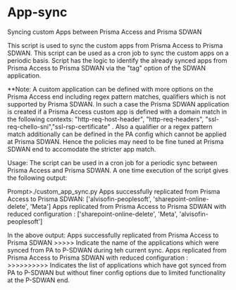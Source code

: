 # App-sync
Syncing custom Apps between Prisma Access and Prisma SDWAN

This script is used to sync the custom apps from Prisma Access to Prisma SDWAN. This script can be used as a cron job to sync the custom apps on a periodic basis. Script has the logic to identify the already synced apps from Prisma Access to Prisma SDWAN via the "tag" option of the SDWAN application.

**Note: A custom application can be defined with more options on the Prisma Access end including regex pattern matches, qualifiers which is not supported by Prisma SDWAN. In such a case the Prisma SDWAN application is created if a Prisma Access custom app is defined with a domain match in the following contexts:
"http-req-host-header", "http-req-headers", "ssl-req-chello-sni","ssl-rsp-certificate" . Also a qualifier or a regex pattern match additionally can be defined in the PA config which cannot be applied at Prisma SDWAN. Hence the policies may need to be fine tuned at Prisma SDWAN end to accomodate the stricter app match.

Usage: 
The script can be used in a cron job for a periodic sync between Prisma Access and Prisma SDWAN.
A one time execution of the script gives the following output:

Prompt>./custom_app_sync.py
Apps successfully replicated from Prisma Access to Prisma SDWAN: ['alvisofin-peoplesoft', 'sharepoint-online-delete', 'Meta']
Apps replicated from Prisma Access to Prisma SDWAN with reduced configuration : ['sharepoint-online-delete', 'Meta', 'alvisofin-peoplesoft']

In the above output: 
Apps successfully replicated from Prisma Access to Prisma SDWAN >>>>> Indicate the name of the applications which were synced from PA to P-SDWAN during teh current sync.
Apps replicated from Prisma Access to Prisma SDWAN with reduced configuration : >>>>>>>>>> Indicates the list of applications which have got synced from PA to P-SDWAN but without finer config options due to limited functionality at the P-SDWAN end.


